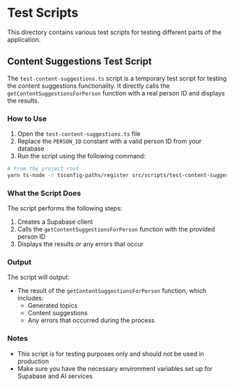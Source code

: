 # Test Scripts

This directory contains various test scripts for testing different parts of the application.

## Content Suggestions Test Script

The `test-content-suggestions.ts` script is a temporary test script for testing the content suggestions functionality. It directly calls the `getContentSuggestionsForPerson` function with a real person ID and displays the results.

### How to Use

1. Open the `test-content-suggestions.ts` file
2. Replace the `PERSON_ID` constant with a valid person ID from your database
3. Run the script using the following command:

```bash
# From the project root
yarn ts-node -r tsconfig-paths/register src/scripts/test-content-suggestions.ts
```

### What the Script Does

The script performs the following steps:

1. Creates a Supabase client
2. Calls the `getContentSuggestionsForPerson` function with the provided person ID
3. Displays the results or any errors that occur

### Output

The script will output:

- The result of the `getContentSuggestionsForPerson` function, which includes:
  - Generated topics
  - Content suggestions
  - Any errors that occurred during the process

### Notes

- This script is for testing purposes only and should not be used in production
- Make sure you have the necessary environment variables set up for Supabase and AI services 